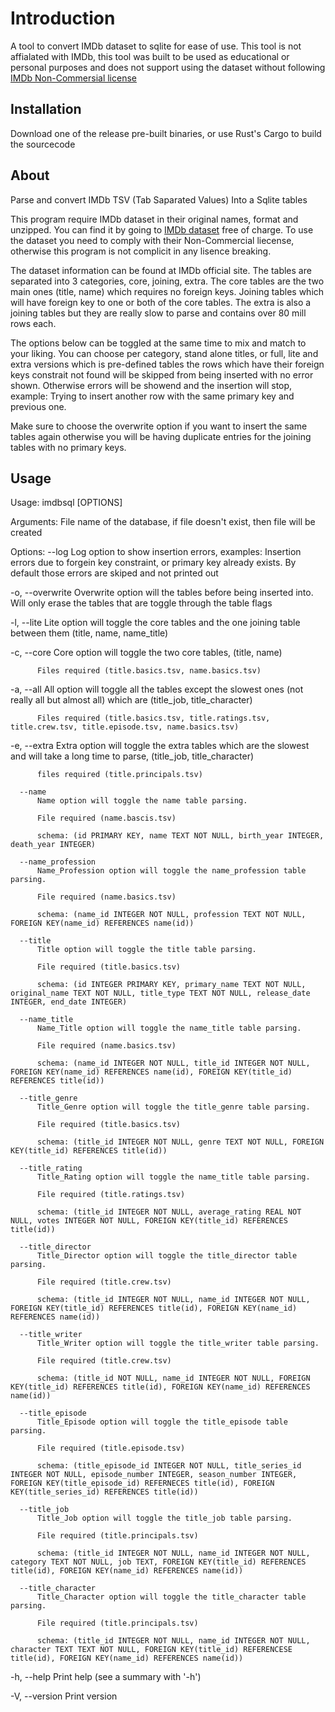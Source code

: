 # Introduction

A tool to convert IMDb dataset to sqlite for ease of use. This tool is not affialated with IMDb, this tool was built to be used as educational or personal purposes and does not support using the dataset without following [IMDb Non-Commersial license](https://developer.imdb.com/non-commercial-datasets/)

## Installation

Download one of the release pre-built binaries,
or use Rust's Cargo to build the sourcecode

## About

Parse and convert IMDb TSV (Tab Saparated Values) Into a Sqlite tables

This program require IMDb dataset in their original names, format and unzipped.
You can find it by going to
[IMDb dataset](https://developer.imdb.com/non-commercial-datasets/) free of charge.
To use the dataset you need to comply with their Non-Commercial liecense,
otherwise this program is not complicit in any lisence breaking.

The dataset information can be found at IMDb official site. The tables are separated into 3 categories, core, joining, extra. The core tables are the two main ones (title, name) which requires no foreign keys. Joining tables which will have foreign key to one or both of the core tables. The extra is also a joining tables but they are really slow to parse and contains over 80 mill rows each.

The options below can be toggled at the same time to mix and match to your liking. You can choose per category, stand alone titles, or full, lite and extra versions which is pre-defined tables the rows which have their foreign keys constrait not found will be skipped from being inserted with no error shown. Otherwise errors will be showend and the insertion will stop, example: Trying to insert another row with the same primary key and previous one.

Make sure to choose the overwrite option if you want to insert the same tables again otherwise you will be having duplicate entries for the joining tables with no primary keys.


## Usage
Usage: imdbsql [OPTIONS] <PATH>

Arguments:
  <PATH>
          File name of the database, if file doesn't exist, then file will be created

Options:
      --log
          Log option to show insertion errors, examples: Insertion errors due to forgein key constraint, or primary key already exists. By default those errors are skiped and not printed out

  -o, --overwrite
          Overwrite option will the tables before being inserted into. Will only erase the tables that are toggle through the table flags

  -l, --lite
          Lite option will toggle the core tables and the one joining table between them (title, name, name_title)

  -c, --core
          Core option will toggle the two core tables, (title, name)
          
          Files required (title.basics.tsv, name.basics.tsv)

  -a, --all
          All option will toggle all the tables except the slowest ones (not really all but almost all) which are (title_job, title_character)
          
          Files required (title.basics.tsv, title.ratings.tsv, title.crew.tsv, title.episode.tsv, name.basics.tsv)

  -e, --extra
          Extra option will toggle the extra tables which are the slowest and will take a long time to parse, (title_job, title_character)
          
          files required (title.principals.tsv)

      --name
          Name option will toggle the name table parsing.
          
          File required (name.bascis.tsv)
          
          schema: (id PRIMARY KEY, name TEXT NOT NULL, birth_year INTEGER, death_year INTEGER)

      --name_profession
          Name_Profession option will toggle the name_profession table parsing.
          
          File required (name.basics.tsv)
          
          schema: (name_id INTEGER NOT NULL, profession TEXT NOT NULL, FOREIGN KEY(name_id) REFERENCES name(id))

      --title
          Title option will toggle the title table parsing.
          
          File required (title.basics.tsv)
          
          schema: (id INTEGER PRIMARY KEY, primary_name TEXT NOT NULL, original_name TEXT NOT NULL, title_type TEXT NOT NULL, release_date INTEGER, end_date INTEGER)

      --name_title
          Name_Title option will toggle the name_title table parsing.
          
          File required (name.basics.tsv)
          
          schema: (name_id INTEGER NOT NULL, title_id INTEGER NOT NULL, FOREIGN KEY(name_id) REFERENCES name(id), FOREIGN KEY(title_id) REFERENCES title(id))

      --title_genre
          Title_Genre option will toggle the title_genre table parsing.
          
          File required (title.basics.tsv)
          
          schema: (title_id INTEGER NOT NULL, genre TEXT NOT NULL, FOREIGN KEY(title_id) REFERENCES title(id))

      --title_rating
          Title_Rating option will toggle the name_title table parsing.
          
          File required (title.ratings.tsv)
          
          schema: (title_id INTEGER NOT NULL, average_rating REAL NOT NULL, votes INTEGER NOT NULL, FOREIGN KEY(title_id) REFERENCES title(id))

      --title_director
          Title_Director option will toggle the title_director table parsing.
          
          File required (title.crew.tsv)
          
          schema: (title_id INTEGER NOT NULL, name_id INTEGER NOT NULL, FOREIGN KEY(title_id) REFERENCES title(id), FOREIGN KEY(name_id) REFERENCES name(id))

      --title_writer
          Title_Writer option will toggle the title_writer table parsing.
          
          File required (title.crew.tsv)
          
          schema: (title_id NOT NULL, name_id INTEGER NOT NULL, FOREIGN KEY(title_id) REFERENCES title(id), FOREIGN KEY(name_id) REFERENCES name(id))

      --title_episode
          Title_Episode option will toggle the title_episode table parsing.
          
          File required (title.episode.tsv)
          
          schema: (title_episode_id INTEGER NOT NULL, title_series_id INTEGER NOT NULL, episode_number INTEGER, season_number INTEGER, FOREIGN KEY(title_episode_id) REFERNECES title(id), FOREIGN KEY(title_series_id) REFERENCES title(id))

      --title_job
          Title_Job option will toggle the title_job table parsing.
          
          File required (title.principals.tsv)
          
          schema: (title_id INTEGER NOT NULL, name_id INTEGER NOT NULL, category TEXT NOT NULL, job TEXT, FOREIGN KEY(title_id) REFERENCES title(id), FOREIGN KEY(name_id) REFERENCES name(id))

      --title_character
          Title_Character option will toggle the title_character table parsing.
          
          File required (title.principals.tsv)
          
          schema: (title_id INTEGER NOT NULL, name_id INTEGER NOT NULL, character TEXT TEXT NOT NULL, FOREIGN KEY(title_id) REFERENCESE title(id), FOREIGN KEY(name_id) REFERENCES name(id))

  -h, --help
          Print help (see a summary with '-h')

  -V, --version
          Print version
